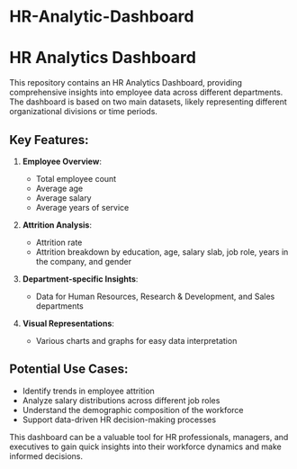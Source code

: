 # HR-Analytic-Dashboard
# HR Analytics Dashboard

This repository contains an HR Analytics Dashboard, providing comprehensive insights into employee data across different departments. The dashboard is based on two main datasets, likely representing different organizational divisions or time periods.

## Key Features:

1. **Employee Overview**: 
   - Total employee count
   - Average age
   - Average salary
   - Average years of service

2. **Attrition Analysis**:
   - Attrition rate
   - Attrition breakdown by education, age, salary slab, job role, years in the company, and gender

3. **Department-specific Insights**:
   - Data for Human Resources, Research & Development, and Sales departments

4. **Visual Representations**:
   - Various charts and graphs for easy data interpretation

## Potential Use Cases:

- Identify trends in employee attrition
- Analyze salary distributions across different job roles
- Understand the demographic composition of the workforce
- Support data-driven HR decision-making processes

This dashboard can be a valuable tool for HR professionals, managers, and executives to gain quick insights into their workforce dynamics and make informed decisions.
